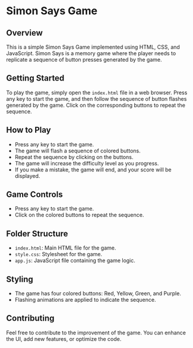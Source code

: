 # Simon Says Game

## Overview

This is a simple Simon Says Game implemented using HTML, CSS, and JavaScript. Simon Says is a memory game where the player needs to replicate a sequence of button presses generated by the game.

## Getting Started

To play the game, simply open the `index.html` file in a web browser. Press any key to start the game, and then follow the sequence of button flashes generated by the game. Click on the corresponding buttons to repeat the sequence.

## How to Play

- Press any key to start the game.
- The game will flash a sequence of colored buttons.
- Repeat the sequence by clicking on the buttons.
- The game will increase the difficulty level as you progress.
- If you make a mistake, the game will end, and your score will be displayed.

## Game Controls

- Press any key to start the game.
- Click on the colored buttons to repeat the sequence.

## Folder Structure

- `index.html`: Main HTML file for the game.
- `style.css`: Stylesheet for the game.
- `app.js`: JavaScript file containing the game logic.

## Styling

- The game has four colored buttons: Red, Yellow, Green, and Purple.
- Flashing animations are applied to indicate the sequence.

## Contributing

Feel free to contribute to the improvement of the game. You can enhance the UI, add new features, or optimize the code.

